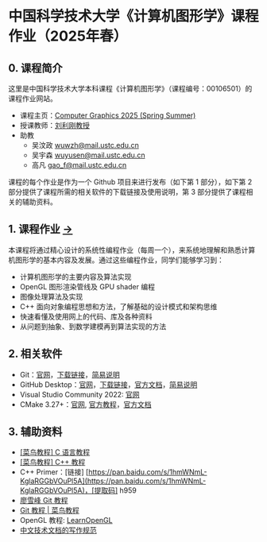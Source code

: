 # 中国科学技术大学《计算机图形学》课程作业（2025年春）

## 0. 课程简介

这里是中国科学技术大学本科课程《计算机图形学》（课程编号：00106501）的课程作业网站。

- 课程主页：[Computer Graphics 2025 (Spring Summer)](http://staff.ustc.edu.cn/~lgliu/Courses/ComputerGraphics_2025_spring-summer/default.htm) 
- 授课教师：[刘利刚教授](http://staff.ustc.edu.cn/~lgliu) 
- 助教
  - 吴汶政 [wuwzh@mail.ustc.edu.cn](mailto:wuwzh@mail.ustc.edu.cn) 
  - 吴宇森 [wuyusen@mail.ustc.edu.cn](mailto:wuyusen@mail.ustc.edu.cn)
  - 高凡 [gao_f@mail.ustc.edu.cn](mailto:gao_f@mail.ustc.edu.cn)

课程的每个作业是作为一个 Github 项目来进行发布（如下第 1 部分），如下第 2 部分提供了课程所需的相关软件的下载链接及使用说明，第 3 部分提供了课程相关的辅助资料。

## 1. 课程作业 [->](Homeworks/) 

本课程将通过精心设计的系统性编程作业（每周一个），来系统地理解和熟悉计算机图形学的基本内容及发展。通过这些编程作业，同学们能够学习到：
- 计算机图形学的主要内容及算法实现
- OpenGL 图形渲染管线及 GPU shader 编程
- 图像处理算法及实现
- C++ 面向对象编程思想和方法，了解基础的设计模式和架构思维
- 快速看懂及使用网上的代码、库及各种资料
- 从问题到抽象、到数学建模再到算法实现的方法

## 2. 相关软件

- Git：[官网](https://git-scm.com/)，[下载链接](https://git-scm.com/download/win)，[简易说明](Softwares/Github.md) 
- GitHub Desktop：[官网](https://desktop.github.com/)，[下载链接](https://central.github.com/deployments/desktop/desktop/latest/win32)，[官方文档](https://help.github.com/en/desktop)，[简易说明](Softwares/Github.md) 
- Visual Studio Community 2022: [官网](https://visualstudio.microsoft.com/zh-hans/vs/) 
- CMake 3.27+：[官网](https://cmake.org/), [官方教程](https://cmake.org/cmake/help/latest/guide/tutorial/index.html)，[官方文档](https://cmake.org/documentation/) 

## 3. 辅助资料

- [[菜鸟教程] C 语言教程](https://www.runoob.com/cprogramming/c-tutorial.html) 
- [[菜鸟教程] C++ 教程](https://www.runoob.com/cplusplus/cpp-tutorial.html) 
- C++ Primer：[链接] [https://pan.baidu.com/s/1hmWNmL-KglaRGGbVOuPl5A](https://pan.baidu.com/s/1hmWNmL-KglaRGGbVOuPl5A)，[提取码] h959
- [廖雪峰 Git 教程](https://www.liaoxuefeng.com/wiki/896043488029600) 
- [Git 教程 | 菜鸟教程](https://www.runoob.com/git/git-tutorial.html) 
- OpenGL 教程: [LearnOpenGL](https://learnopengl-cn.github.io/) 
- [中文技术文档的写作规范](https://github.com/ruanyf/document-style-guide) 

